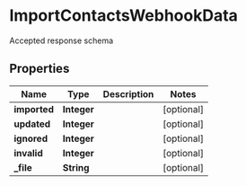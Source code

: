 

# ImportContactsWebhookData

Accepted response schema

## Properties

| Name | Type | Description | Notes |
|------------ | ------------- | ------------- | -------------|
|**imported** | **Integer** |  |  [optional] |
|**updated** | **Integer** |  |  [optional] |
|**ignored** | **Integer** |  |  [optional] |
|**invalid** | **Integer** |  |  [optional] |
|**_file** | **String** |  |  [optional] |



